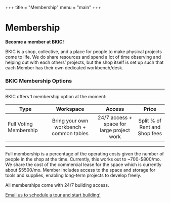 +++
title = "Membership"
menu = "main"
+++

# Membership

**Become a member at BKIC!**

BKIC is a shop, collective, and a place for people to make physical projects come to life. We do share resources and spend a lot of time observing and helping out with each others’ projects, but the shop itself is set up such that each Member has their own dedicated workbench/desk.

### BKIC Membership Options

---

BKIC offers 1 membership option at the moment:

| Type                   |                Workspace                 |                   Access                    |             Price             |
| ---------------------- | :--------------------------------------: | :-----------------------------------------: | :---------------------------: |
| Full Voting Membership | Bring your own workbench + common tables | 24/7  access + space for large project work | Split % of Rent and Shop fees |

---

Full membership is a percentage of the operating costs given the number of people in the shop at the time. Currently, this works out to ~700-$800/mo. We share the cost of the commercial lease for the space which is currently about $5500/mo. Member includes access to the space and storage for tools and supplies, enabling long-term projects to develop freely.


All memberships come with 24/7 building access.

[Email us to schedule a tour and start building!](mailto:info@BKIC.shop)

